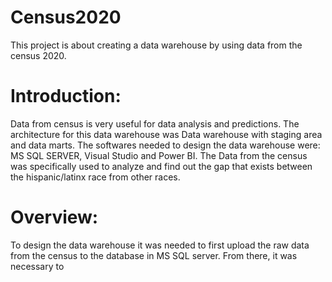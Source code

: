 # Census2020
This project is about creating a data warehouse by using data from the census 2020.

# Introduction: 
Data from census is very useful for data analysis and predictions. The architecture for this data warehouse was Data warehouse with staging area and data marts. The softwares needed to design the data warehouse were: MS SQL SERVER, Visual Studio and Power BI. The Data from the census was specifically used to analyze and find out the gap that exists between the hispanic/latinx race from other races.
 
 # Overview:
 To design the data warehouse it was needed to first upload the raw data from the census to the database in MS SQL server. From there, it was necessary to 
